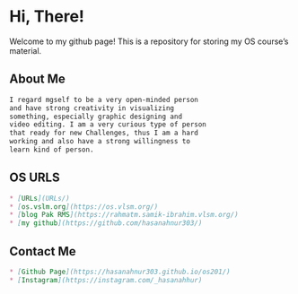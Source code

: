 # Hi, There!
Welcome to my github page!
This is a repository for storing my OS course’s material.

## About Me
```markdown
I regard mgself to be a very open-minded person
and have strong creativity in visualizing
something, especially graphic designing and
video editing. I am a very curious type of person
that ready for new Challenges, thus I am a hard
working and also have a strong willingness to
learn kind of person.
```

## OS URLS
```markdown
* [URLs](URLs/)
* [os.vslm.org](https://os.vlsm.org/)
* [blog Pak RMS](https://rahmatm.samik-ibrahim.vlsm.org/)
* [my github](https://github.com/hasanahnur303/)
```

## Contact Me
```markdown
* [Github Page](https://hasanahnur303.github.io/os201/)
* [Instagram](https://instagram.com/_hasanahhur)
```
